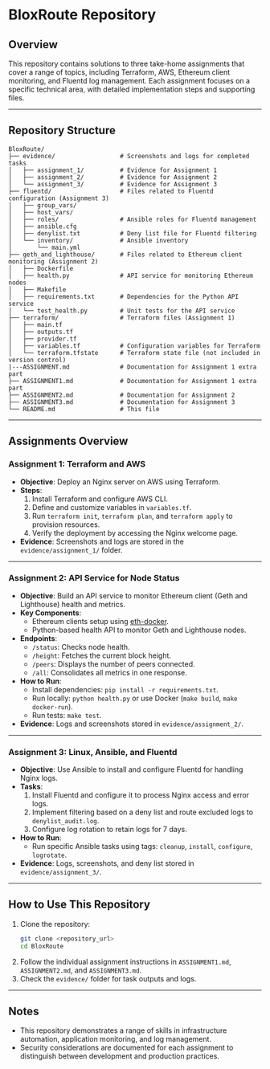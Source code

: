 
# BloxRoute Repository

## Overview

This repository contains solutions to three take-home assignments that cover a range of topics, including Terraform, AWS, Ethereum client monitoring, and Fluentd log management. Each assignment focuses on a specific technical area, with detailed implementation steps and supporting files.

---

## Repository Structure

```
BloxRoute/
├── evidence/                  # Screenshots and logs for completed tasks
│   ├── assignment_1/          # Evidence for Assignment 1
│   ├── assignment_2/          # Evidence for Assignment 2
│   └── assignment_3/          # Evidence for Assignment 3
├── fluentd/                   # Files related to Fluentd configuration (Assignment 3)
│   ├── group_vars/
│   ├── host_vars/
│   ├── roles/                 # Ansible roles for Fluentd management
│   ├── ansible.cfg
│   ├── denylist.txt           # Deny list file for Fluentd filtering
│   └── inventory/             # Ansible inventory
│       └── main.yml
├── geth_and_lighthouse/       # Files related to Ethereum client monitoring (Assignment 2)
│   ├── Dockerfile
│   ├── health.py              # API service for monitoring Ethereum nodes
│   ├── Makefile
│   ├── requirements.txt       # Dependencies for the Python API service
│   └── test_health.py         # Unit tests for the API service
├── terraform/                 # Terraform files (Assignment 1)
│   ├── main.tf
│   ├── outputs.tf
│   ├── provider.tf
│   ├── variables.tf           # Configuration variables for Terraform
│   └── terraform.tfstate      # Terraform state file (not included in version control)
|---ASSIGNMENT.md              # Documentation for Assignment 1 extra part
├── ASSIGNMENT1.md             # Documentation for Assignment 1 extra part
├── ASSIGNMENT2.md             # Documentation for Assignment 2
├── ASSIGNMENT3.md             # Documentation for Assignment 3
└── README.md                  # This file
```

---

## Assignments Overview

### **Assignment 1: Terraform and AWS**

- **Objective**: Deploy an Nginx server on AWS using Terraform.
- **Steps**:
  1. Install Terraform and configure AWS CLI.
  2. Define and customize variables in `variables.tf`.
  3. Run `terraform init`, `terraform plan`, and `terraform apply` to provision resources.
  4. Verify the deployment by accessing the Nginx welcome page.
- **Evidence**: Screenshots and logs are stored in the `evidence/assignment_1/` folder.

---

### **Assignment 2: API Service for Node Status**

- **Objective**: Build an API service to monitor Ethereum client (Geth and Lighthouse) health and metrics.
- **Key Components**:
  - Ethereum clients setup using [eth-docker](https://github.com/eth-educators/eth-docker).
  - Python-based health API to monitor Geth and Lighthouse nodes.
- **Endpoints**:
  - `/status`: Checks node health.
  - `/height`: Fetches the current block height.
  - `/peers`: Displays the number of peers connected.
  - `/all`: Consolidates all metrics in one response.
- **How to Run**:
  - Install dependencies: `pip install -r requirements.txt`.
  - Run locally: `python health.py` or use Docker (`make build`, `make docker-run`).
  - Run tests: `make test`.
- **Evidence**: Logs and screenshots stored in `evidence/assignment_2/`.

---

### **Assignment 3: Linux, Ansible, and Fluentd**

- **Objective**: Use Ansible to install and configure Fluentd for handling Nginx logs.
- **Tasks**:
  1. Install Fluentd and configure it to process Nginx access and error logs.
  2. Implement filtering based on a deny list and route excluded logs to `denylist_audit.log`.
  3. Configure log rotation to retain logs for 7 days.
- **How to Run**:
  - Run specific Ansible tasks using tags: `cleanup`, `install`, `configure`, `logrotate`.
- **Evidence**: Logs, screenshots, and deny list stored in `evidence/assignment_3/`.

---

## How to Use This Repository

1. Clone the repository:
   ```bash
   git clone <repository_url>
   cd BloxRoute
   ```
2. Follow the individual assignment instructions in `ASSIGNMENT1.md`, `ASSIGNMENT2.md`, and `ASSIGNMENT3.md`.
3. Check the `evidence/` folder for task outputs and logs.

---

## Notes

- This repository demonstrates a range of skills in infrastructure automation, application monitoring, and log management.
- Security considerations are documented for each assignment to distinguish between development and production practices.
